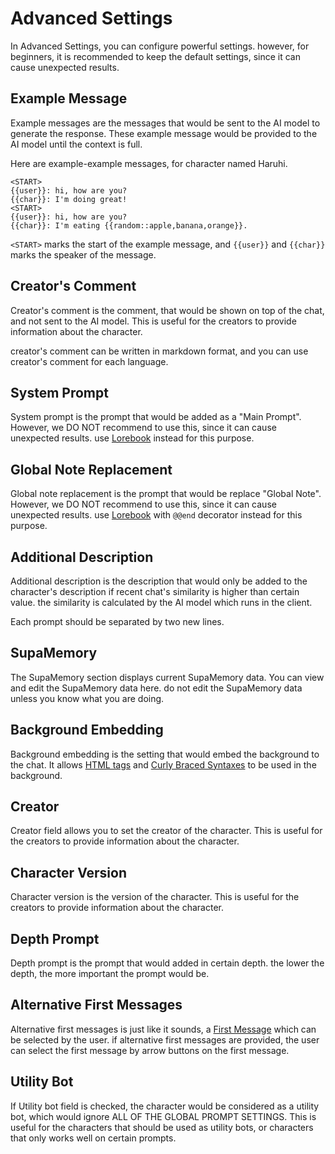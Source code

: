 # Advanced Settings

In Advanced Settings, you can configure powerful settings. however, for beginners, it is recommended to keep the default settings, since it can cause unexpected results.

## Example Message 

Example messages are the messages that would be sent to the AI model to generate the response.
These example message would be provided to the AI model until the context is full.

Here are example-example messages, for character named Haruhi.
```
<START>
{{user}}: hi, how are you?
{{char}}: I'm doing great!
<START>
{{user}}: hi, how are you?
{{char}}: I'm eating {{random::apple,banana,orange}}.
```

`<START>` marks the start of the example message, and `{{user}}` and `{{char}}` marks the speaker of the message.

## Creator's Comment 

Creator's comment is the comment, that would be shown on top of the chat, and not sent to the AI model. This is useful for the creators to provide information about the character.

creator's comment can be written in markdown format, and you can use creator's comment for each language.

## System Prompt

System prompt is the prompt that would be added as a "Main Prompt". However, we DO NOT recommend to use this, since it can cause unexpected results. use [Lorebook](/characterconfig/lorebook) instead for this purpose.

## Global Note Replacement 

Global note replacement is the prompt that would be replace "Global Note". However, we DO NOT recommend to use this, since it can cause unexpected results. use [Lorebook](/characterconfig/lorebook) with `@@end` decorator instead for this purpose.

## Additional Description 

Additional description is the description that would only be added to the character's description if recent chat's similarity is higher than certain value. the similarity is calculated by the AI model which runs in the client.

Each prompt should be separated by two new lines.

## SupaMemory

The SupaMemory section displays current SupaMemory data. You can view and edit the SupaMemory data here. do not edit the SupaMemory data unless you know what you are doing.

## Background Embedding 

Background embedding is the setting that would embed the background to the chat. It allows [HTML tags](/syntax/html) and [Curly Braced Syntaxes](/syntax/cbs_memo) to be used in the background.

## Creator
Creator field allows you to set the creator of the character. This is useful for the creators to provide information about the character.

## Character Version
Character version is the version of the character. This is useful for the creators to provide information about the character.

## Depth Prompt
Depth prompt is the prompt that would added in certain depth. the lower the depth, the more important the prompt would be.

## Alternative First Messages

Alternative first messages is just like it sounds, a [First Message](/characterconfig/basic#first-message) which can be selected by the user. if alternative first messages are provided, the user can select the first message by arrow buttons on the first message.

## Utility Bot

If Utility bot field is checked, the character would be considered as a utility bot, which would ignore ALL OF THE GLOBAL PROMPT SETTINGS. This is useful for the characters that should be used as utility bots, or characters that only works well on certain prompts.